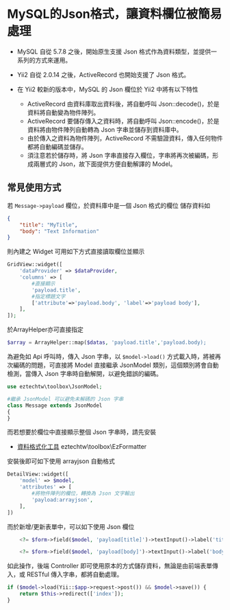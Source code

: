 MySQL的Json格式，讓資料欄位被簡易處理
===
* MySQL 自從 5.7.8 之後，開始原生支援 Json 格式作為資料類型，並提供一系列的方式來運用。

* Yii2 自從 2.0.14 之後，ActiveRecord 也開始支援了 Json 格式。

* 在 Yii2 較新的版本中，MySQL 的 Json 欄位於 Yii2 中將有以下特性

    * ActiveRecord 由資料庫取出資料後，將自動呼叫 Json::decode()，於是資料將自動變為物件陣列。
    * ActiveRecord 要儲存傳入之資料時，將自動呼叫 Json::encode()，於是資料將由物件陣列自動轉為 Json 字串並儲存到資料庫中。
    * 由於傳入之資料為物件陣列，ActiveRecord 不需驗證資料，傳入任何物件都將自動編碼並儲存。
    * 須注意若於儲存時，將 Json 字串直接存入欄位，字串將再次被編碼，形成兩層式的 Json，故下面提供方便自動解譯的 Model。

常見使用方式
----
若 ``Message->payload`` 欄位，於資料庫中是一個 Json 格式的欄位
儲存資料如
````json
{
    "title": "MyTitle",
    "body": "Text Information"
}
````

則內建之 Widget 可用如下方式直接讀取欄位並顯示

````php
GridView::widget([
    'dataProvider' => $dataProvider,
    'columns' => [
        #直接顯示
        'payload.title', 
        #指定標題文字
        ['attribute'=>'payload.body', 'label'=>'payload body'],
    ],
]);
````

於ArrayHelper亦可直接指定

````php
$array = ArrayHelper::map($datas, 'payload.title','payload.body);
````

為避免如 Api 呼叫時，傳入 Json 字串，以 ``$model->load()`` 方式載入時，將被再次編碼的問題，可直接將 Model 直接繼承
JsonModel 類別，這個類別將會自動檢測，當傳入 Json 字串時自動解開，以避免錯誤的編碼。
````php
use eztechtw\toolbox\JsonModel;

#繼承 JsonModel 可以避免未解碼的 Json 字串
class Message extends JsonModel
{
}
```` 
而若想要於欄位中直接顯示整個 Json 字串時，請先安裝

* [資料格式化工具](docs/EzFormatter.md) eztechtw\toolbox\EzFormatter

安裝後即可如下使用 arrayjson 自動格式

````php
DetailView::widget([
    'model' => $model,
    'attributes' => [
        #將物件陣列的欄位，轉換為 Json 文字輸出
        'payload:arrayjson',
    ],
])
````

而於新增/更新表單中，可以如下使用 Json 欄位

````php
    <?= $form->field($model, 'payload[title]')->textInput()->label('title') ?>

    <?= $form->field($model, 'payload[body]')->textInput()->label('body') ?>
````

如此操作，後端 Controller 即可使用原本的方式儲存資料，無論是由前端表單傳入，或 RESTful 傳入字串，都將自動處理。

````php
if ($model->load(Yii::$app->request->post()) && $model->save()) {
    return $this->redirect(['index']);
}
````